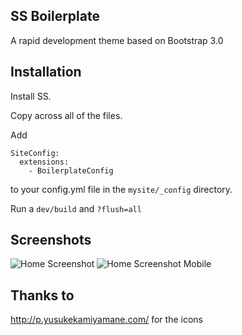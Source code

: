 ## SS Boilerplate

A rapid development theme based on Bootstrap 3.0

## Installation ##

Install SS.

Copy across all of the files.

Add
```
SiteConfig:
  extensions:
    - BoilerplateConfig
```

to your config.yml file in the `mysite/_config` directory.

Run a `dev/build` and `?flush=all`

## Screenshots ##

![Home Screenshot](/screenshots/home.jpg "Home")
![Home Screenshot Mobile](/screenshots/home-phone.jpg "Home Mobile")

## Thanks to ##

http://p.yusukekamiyamane.com/ for the icons